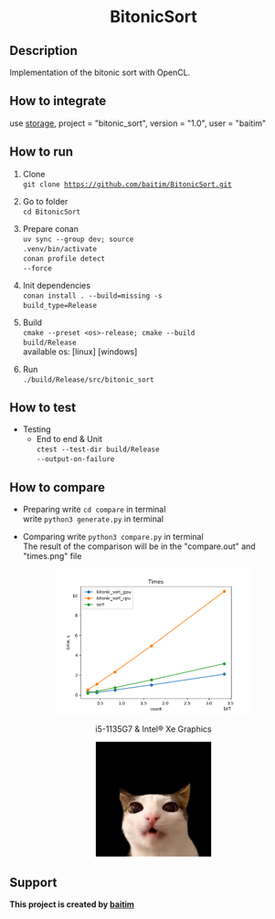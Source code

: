 <h1 align="center">BitonicSort</h1>

## Description

 Implementation of the bitonic sort with OpenCL.

## How to integrate
 
 use [storage](https://github.com/baitim/ConanPackages), project = "bitonic_sort", version = "1.0", user = "baitim"

## How to run

1. Clone <br>
    <code>git clone https://github.com/baitim/BitonicSort.git</code>

2. Go to folder <br>
    <code>cd BitonicSort</code>

3. Prepare conan <br>
    <code>uv sync --group dev; source .venv/bin/activate</code><br>
    <code>conan profile detect --force</code>

4. Init dependencies <br>
    <code>conan install . --build=missing -s build_type=Release</code><br>

5. Build <br>
    <code>cmake --preset \<os\>-release; cmake --build build/Release</code><br>
    available os: [linux] [windows]

6. Run <br>
    <code>./build/Release/src/bitonic_sort</code>

## How to test

* Testing
    - End to end & Unit<br>
        <code>ctest --test-dir build/Release --output-on-failure</code>

## How to compare

* Preparing
    write <code>cd compare</code> in terminal <br>
    write <code>python3 generate.py</code> in terminal <br>

* Comparing
    write <code>python3 compare.py</code> in terminal <br>
    The result of the comparison will be in the "compare.out" and "times.png" file

<figure>
    <p align="center"><img src="https://github.com/baitim/BitonicSort/blob/main/compare/times.png" width="80%"></p>
    <figcaption><p align="center">i5-1135G7 & Intel® Xe Graphics</p></figcaption>
</figure>

<p align="center"><img src="https://github.com/baitim/BitonicSort/blob/main/images/cat.gif" width="40%"></p>

## Support
**This project is created by [baitim](https://t.me/bai_tim)**